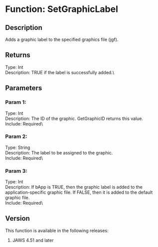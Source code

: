 # Function: SetGraphicLabel

## Description

Adds a graphic label to the specified graphics file (jgf).

## Returns

Type: Int\
Description: TRUE if the label is successfully added.\

## Parameters

### Param 1:

Type: Int\
Description: The ID of the graphic. GetGraphicID returns this value.\
Include: Required\

### Param 2:

Type: String\
Description: The label to be assigned to the graphic.\
Include: Required\

### Param 3:

Type: Int\
Description: If bApp is TRUE, then the graphic label is added to the
application-specific graphic file. If FALSE, then it is added to the
default graphic file.\
Include: Required\

## Version

This function is available in the following releases:

1.  JAWS 4.51 and later
